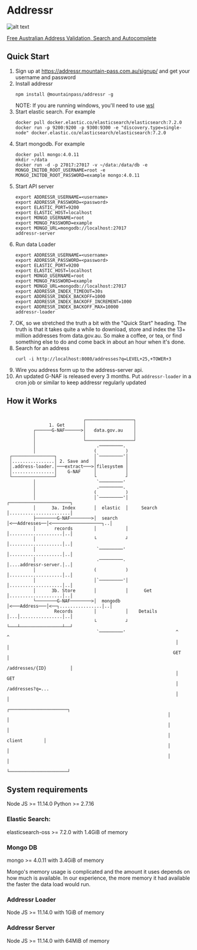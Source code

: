 # Addressr

![alt text](https://addressr.mountain-pass.com.au/icons/icon-144x144.png 'Addressr')

[Free Australian Address Validation, Search and Autocomplete](https://addressr.mountain-pass.com.au)

## Quick Start

1. Sign up at https://addressr.mountain-pass.com.au/signup/ and get your username and password
2. Install addressr
   ```
   npm install @mountainpass/addressr -g
   ```
   NOTE: If you are running windows, you'll need to use [wsl](https://docs.microsoft.com/en-us/windows/wsl/install-win10)
3. Start elastic search. For example
   ```
   docker pull docker.elastic.co/elasticsearch/elasticsearch:7.2.0
   docker run -p 9200:9200 -p 9300:9300 -e "discovery.type=single-node" docker.elastic.co/elasticsearch/elasticsearch:7.2.0
   ```
4. Start mongodb. For example
   ```
   docker pull mongo:4.0.11
   mkdir ~/data
   docker run -d -p 27017:27017 -v ~/data:/data/db -e MONGO_INITDB_ROOT_USERNAME=root -e MONGO_INITDB_ROOT_PASSWORD=example mongo:4.0.11
   ```
5. Start API server
   ```
   export ADDRESSR_USERNAME=<username>
   export ADDRESSR_PASSWORD=<password>
   export ELASTIC_PORT=9200
   export ELASTIC_HOST=localhost
   export MONGO_USERNAME=root
   export MONGO_PASSWORD=example
   export MONGO_URL=mongodb://localhost:27017
   addressr-server
   ```
6. Run data Loader
   ```
   export ADDRESSR_USERNAME=<username>
   export ADDRESSR_PASSWORD=<password>
   export ELASTIC_PORT=9200
   export ELASTIC_HOST=localhost
   export MONGO_USERNAME=root
   export MONGO_PASSWORD=example
   export MONGO_URL=mongodb://localhost:27017
   export ADDRESSR_INDEX_TIMEOUT=30s
   export ADDRESSR_INDEX_BACKOFF=1000
   export ADDRESSR_INDEX_BACKOFF_INCREMENT=1000
   export ADDRESSR_INDEX_BACKOFF_MAX=10000
   addressr-loader
   ```
7. OK, so we stretched the truth a bit with the "Quick Start" heading. The truth is that it takes quite a while to download, store and index the 13+ million addresses from data.gov.au. So make a coffee, or tea, or find something else to do and come back in about an hour when it's done.
8. Search for an address
   ```
   curl -i http://localhost:8080/addresses?q=LEVEL+25,+TOWER+3
   ```
9. Wire you address form up to the address-server api.
10. An updated G-NAF is released every 3 months. Put `addressr-loader` in a cron job or similar to keep addressr regularly updated

## How it Works

```

                             ┌──────────────────┐
                1. Get       │                  │
          ┌──────G-NAF──────>│   data.gov.au    │
          │                  │                  │
          │                  └──────────────────┘
          │                       .─────────.
          │                      (           )
 ┌────────────────┐              │`─────────'│
 │................│ 2. Save and  │           │
 │.address-loader.│───extract───>│filesystem │
 │................│    G-NAF     │           │
 └────────────────┘              └           ┘
          │                       `─────────'
          │                       .─────────.
          │                      (           )
          │                      │`─────────'│              ┌───────────────────────┐
          │      3a. Index       │  elastic  │     Search   │.......................│
          ├────────G-NAF────────>│  search   │<──Addresses──│<───────────────────┐..│
          │       records        │           │              │....................│..│
          │                      └           ┘              │....................│..│
          │                       `─────────'               │....................│..│
          │                       .─────────.               │....addressr-server.│..│
          │                      (           )              │....................│..│
          │                      │`─────────'│              │....................│..│
          │      3b. Store       │           │      Get     │....................│..│
          └────────G-NAF────────>│  mongodb  │<───Address───│<──┐................│..│
                  Records        │           │    Details   │...│................│..│
                                 └           ┘              └───┴────────────────┴──┘
                                  `─────────'                   ^                ^
                                                                │                │
                                                               GET               │
                                                         /addresses/{ID}         │
                                                                │               GET
                                                                │        /addresses?q=...
                                                                │                │
                                                             ┌──────────────────────┐
                                                             │                      │
                                                             │                      │
                                                             │        client        │
                                                             │                      │
                                                             │                      │
                                                             └──────────────────────┘
```

## System requirements

Node JS >= 11.14.0
Python >= 2.7.16

### Elastic Search:

elasticsearch-oss >= 7.2.0 with 1.4GiB of memory

### Mongo DB

mongo >= 4.0.11 with 3.4GiB of memory

Mongo's memory usage is complicated and the amount it uses depends on how much is available. In our experience, the more memory it had available the faster the data load would run.

### Addressr Loader

Node JS >= 11.14.0 with 1GiB of memory

### Addressr Server

Node JS >= 11.14.0 with 64MiB of memory
